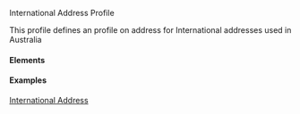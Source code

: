 International Address Profile

This profile defines an profile on address for International addresses used in Australia

#### Elements



#### Examples

[International Address](Address-example2.html)
